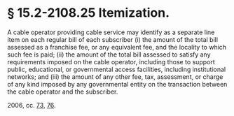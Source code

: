 # § 15.2-2108.25 Itemization.

<p>A cable operator providing cable service may identify as a separate line item on each regular bill of each subscriber (i) the amount of the total bill assessed as a franchise fee, or any equivalent fee, and the locality to which such fee is paid; (ii) the amount of the total bill assessed to satisfy any requirements imposed on the cable operator, including those to support public, educational, or governmental access facilities, including institutional networks; and (iii) the amount of any other fee, tax, assessment, or charge of any kind imposed by any governmental entity on the transaction between the cable operator and the subscriber.</p><p>2006, cc. <a href='http://lis.virginia.gov/cgi-bin/legp604.exe?061+ful+CHAP0073'>73</a>, <a href='http://lis.virginia.gov/cgi-bin/legp604.exe?061+ful+CHAP0076'>76</a>.</p>